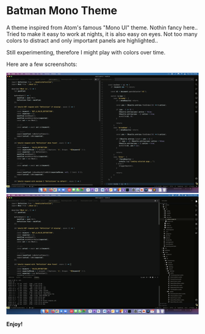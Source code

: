 # Batman Mono Theme

A theme inspired from Atom's famous "Mono UI" theme. Nothin fancy here.. Tried to make it easy to work at nights, it is also easy on eyes. Not too many colors to distract and only important panels are highlighted..

Still experimenting, therefore I might play with colors over time.

Here are a few screenshots:

![Main Editor](screenshots/01.png)
![With Panels](screenshots/02.png)

**Enjoy!**
